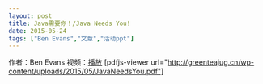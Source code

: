 ```yaml
---
layout: post
title: Java需要你！/Java Needs You!
date: 2015-05-24
tags: ["Ben Evans","文章","活动ppt"]
---
```


作者：Ben Evans
视频：[播放](http://boolan.com/lecture/1000001237?from=groupmessage&isappinstalled=0)
[pdfjs-viewer url="http://greenteajug.cn/wp-content/uploads/2015/05/JavaNeedsYou.pdf"]